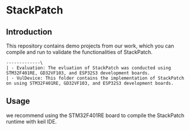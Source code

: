 # StackPatch

## Introduction
This repository contains demo projects from our work, which you can compile and run to validate the functionalities of StackPatch. 
 

```
-------------\
| - Evaluation: The evluation of StackPatch was conducted using STM32F401RE, GD32VF103, and ESP32S3 development boards.
| - VulDevice: This folder contains the implementation of StackPatch on using STM32F401RE, GD32VF103, and ESP32S3 development boards. 
```
 
## Usage
we recommend using the STM32F401RE board to compile the StackPatch runtime with keil IDE.